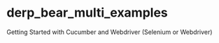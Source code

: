 derp_bear_multi_examples
========================

Getting Started with Cucumber and Webdriver (Selenium or Webdriver)
